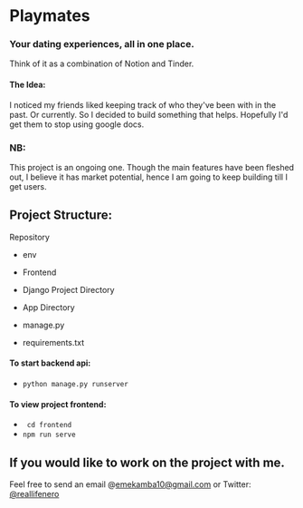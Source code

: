 # Playmates

### Your dating experiences, all in one place.

Think of it as a combination of Notion and Tinder.



#### The Idea:

I noticed my friends liked keeping track of who they've been with in the past. Or currently. So I decided to build something that helps. Hopefully I'd get them to stop using google docs.

### NB:
This project is an ongoing one. Though the main features have been fleshed out, 
I believe it has market potential, hence I am going to keep building till I get users.

## Project Structure:

Repository 
  - env
  
  - Frontend
  
  - Django Project Directory
  - App Directory
  - manage.py
  - requirements.txt
    
#### To start backend api:
- ``` python manage.py runserver ```
#### To view project frontend:
- ``` cd frontend``` 
- ``` npm run serve ```

## If you would like to work on the project with me. 
Feel free to send an email @emekamba10@gmail.com
or Twitter: <a href="https://twitter.com/@reallifenero">@reallifenero</a> 
